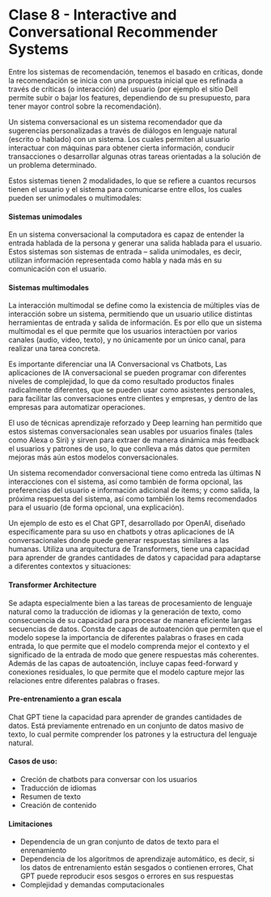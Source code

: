 # Clase 8 - Interactive and Conversational Recommender Systems

Entre los sistemas de recomendación, tenemos el basado en críticas, donde la recomendación se inicia con una propuesta inicial que es refinada a través de críticas (o interacción) del usuario (por ejemplo el sitio Dell permite subir o bajar los features, dependiendo de su presupuesto, para tener mayor control sobre la recomendación). 

Un sistema conversacional es un sistema recomendador que da sugerencias personalizadas a través de diálogos en lenguaje natural (escrito o hablado) con un sistema. Los cuales permiten al usuario interactuar con máquinas para obtener cierta información, conducir transacciones o desarrollar algunas otras tareas orientadas a la solución de un problema determinado.

Estos sistemas tienen 2 modalidades, lo que se refiere a cuantos recursos tienen el usuario y el sistema para comunicarse entre ellos, los cuales pueden ser unimodales o multimodales:

#### Sistemas unimodales
En un sistema conversacional la computadora es capaz de entender la entrada hablada de la persona y generar una salida hablada para el usuario. Estos sistemas son sistemas de entrada – salida unimodales, es decir, utilizan información representada como habla y nada más en su comunicación con el usuario.

#### Sistemas multimodales
La interacción multimodal se define como la existencia de múltiples vías de interacción sobre un sistema, permitiendo que un usuario utilice distintas herramientas de entrada y salida de información. Es por ello que un sistema multimodal es el que permite que los usuarios interactúen por varios canales (audio, video, texto), y no únicamente por un único canal, para realizar una tarea concreta.

Es importante diferenciar una IA Conversacional vs Chatbots, Las aplicaciones de IA conversacional se pueden programar con diferentes niveles de complejidad, lo que da como resultado productos finales radicalmente diferentes, que se pueden usar como asistentes personales, para facilitar las conversaciones entre clientes y empresas, y dentro de las empresas para automatizar operaciones.

El uso de técnicas aprendizaje reforzado y Deep learning han permitido que estos sistemas conversacionales sean usables por usuarios finales (tales como Alexa o Siri) y sirven para extraer de manera dinámica más feedback el usuarios y patrones de uso, lo que conlleva a más datos que permiten mejoras más aún estos modelos conversacionales.

Un sistema recomendador conversacional tiene como entreda las últimas N interacciones con el sistema, así como también de forma opcional, las preferencias del usuario e información adicional de ítems; y como salida, la próxima respuesta del sistema, así como también los ítems recomendados para el usuario (de forma opcional, una explicación).

Un ejemplo de esto es el Chat GPT, desarrollado por OpenAI, diseñado específicamente para su uso en chatbots y otras aplicaciones de IA conversacionales donde puede generar respuestas similares a las humanas. Utiliza una arquitectura de Transformers, tiene una capacidad para aprender de grandes cantidades de datos y capacidad para adaptarse a diferentes contextos y situaciones:

#### Transformer Architecture
Se adapta especialmente bien a las tareas de procesamiento de lenguaje natural como la traducción de idiomas y la generación de texto, como consecuencia de su capacidad para procesar de manera eficiente largas secuencias de datos. Consta de capas de autoatención que permiten que el modelo sopese la importancia de diferentes palabras o frases en cada entrada, lo que permite que el modelo comprenda mejor el contexto y el significado de la entrada de modo que genere respuestas más coherentes. Además de las capas de autoatención, incluye capas feed-forward y conexiones residuales, lo que permite que el modelo capture mejor las relaciones entre diferentes palabras o frases.

#### Pre-entrenamiento a gran escala
Chat GPT tiene la capacidad para aprender de grandes cantidades de datos. Está previamente entrenado en un conjunto de datos masivo de texto, lo cual permite comprender los patrones y la estructura del lenguaje natural.

#### Casos de uso:
-	Creción de chatbots para conversar con los usuarios
-	Traducción de idiomas
-	Resumen de texto
-	Creación de contenido

#### Limitaciones
-	Dependencia de un gran conjunto de datos de texto para el enrenamiento
-	Dependencia de los algoritmos de aprendizaje automático, es decir, si los datos de entrenamiento están sesgados o contienen errores, Chat GPT puede reproducir esos sesgos o errores en sus respuestas
-	Complejidad y demandas computacionales


